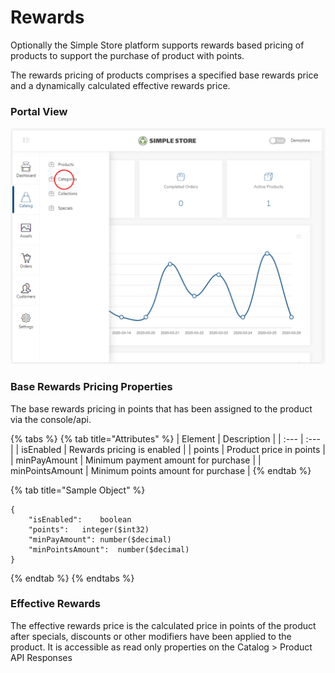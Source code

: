 # Rewards

Optionally the Simple Store platform supports rewards based pricing of products to support the purchase of product with points.

The rewards pricing of products comprises a specified base rewards price and a dynamically calculated effective rewards price.

### Portal View

![](../.gitbook/assets/image%20%2826%29.png)

### Base Rewards Pricing Properties

The base rewards pricing in points that has been assigned to the product via the console/api.

{% tabs %}
{% tab title="Attributes" %}
| Element | Description |
| :--- | :--- |
| isEnabled | Rewards pricing is enabled |
| points | Product price in points |
| minPayAmount | Minimum payment amount for purchase  |
| minPointsAmount | Minimum points amount for purchase  |
{% endtab %}

{% tab title="Sample Object" %}
```text
{
    "isEnabled":	boolean
    "points":	integer($int32)
    "minPayAmount":	number($decimal)
    "minPointsAmount":	number($decimal)
}
```
{% endtab %}
{% endtabs %}

### Effective Rewards

The effective rewards price is the calculated price in points of the product after specials, discounts or other modifiers have been applied to the product. It is accessible as read only properties on the Catalog &gt; Product API Responses

